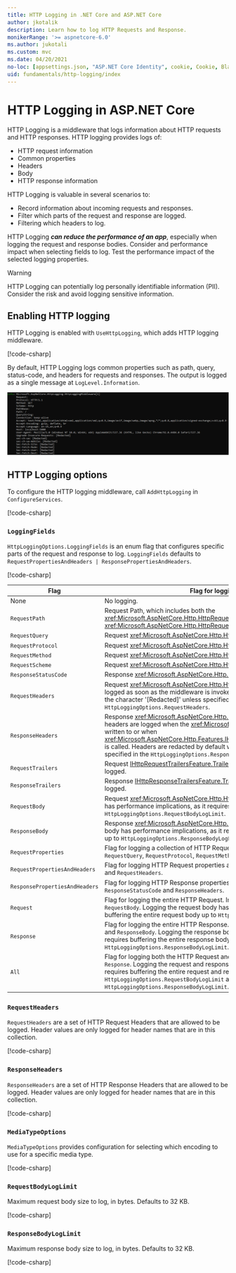 ```yaml
---
title: HTTP Logging in .NET Core and ASP.NET Core
author: jkotalik
description: Learn how to log HTTP Requests and Response.
monikerRange: '>= aspnetcore-6.0'
ms.author: jukotali
ms.custom: mvc
ms.date: 04/20/2021
no-loc: [appsettings.json, "ASP.NET Core Identity", cookie, Cookie, Blazor, "Blazor Server", "Blazor WebAssembly", "Identity", "Let's Encrypt", Razor, SignalR]
uid: fundamentals/http-logging/index
---
```


# HTTP Logging in ASP.NET Core

HTTP Logging is a middleware that logs information about HTTP requests and HTTP responses. HTTP logging provides logs of:

* HTTP request information
* Common properties
* Headers
* Body
* HTTP response information

HTTP Logging is valuable in several scenarios to:

* Record information about incoming requests and responses.
* Filter which parts of the request and response are logged.
* Filtering which headers to log.

HTTP Logging ***can reduce the performance of an app***, especially when logging the request and response bodies. Consider and performance impact when selecting fields to log. Test the performance impact of the selected logging properties.

> [!WARNING]
> HTTP Logging can potentially log personally identifiable information (PII). Consider the risk and avoid logging sensitive information.

## Enabling HTTP logging

HTTP Logging is enabled with `UseHttpLogging`, which adds HTTP logging middleware.

[!code-csharp[](samples/6.x/Startup.cs?name=snippet&highlight=3)]

By default, HTTP Logging logs common properties such as path, query, status-code, and headers for requests and responses. The output is logged as a single message at `LogLevel.Information`.

![Sample request output](_static/requestlog.png)

## HTTP Logging options

To configure the HTTP logging middleware, call `AddHttpLogging` in `ConfigureServices`.

[!code-csharp[](samples/6.x/Startup.cs?name=configureservices)]

### `LoggingFields`

`HttpLoggingOptions.LoggingFields` is an enum flag that configures specific parts of the request and response to log. `LoggingFields` defaults to `RequestPropertiesAndHeaders | ResponsePropertiesAndHeaders`.

[!code-csharp[](samples/6.x/Startup.cs?name=configureservices&highlight=6)]

| Flag | Flag for logging the HTTP | Value |
| ---- | ----------- | :---: |
| None | No logging. | 0x0 |
| `RequestPath` | Request Path, which includes both the <xref:Microsoft.AspNetCore.Http.HttpRequest.Path> and <xref:Microsoft.AspNetCore.Http.HttpRequest.PathBase>. | 0x1 |
| `RequestQuery` |  Request <xref:Microsoft.AspNetCore.Http.HttpRequest.QueryString> | 0x2 |
| `RequestProtocol` |  Request <xref:Microsoft.AspNetCore.Http.HttpRequest.Protocol>. | 0x4 |
| `RequestMethod` |  Request <xref:Microsoft.AspNetCore.Http.HttpRequest.Method>. | 0x8 |
| `RequestScheme` |  Request <xref:Microsoft.AspNetCore.Http.HttpRequest.Scheme>. | 0x10 |
| `ResponseStatusCode` |  Response <xref:Microsoft.AspNetCore.Http.HttpResponse.StatusCode>. | 0x20 |
| `RequestHeaders` |  Request <xref:Microsoft.AspNetCore.Http.HttpRequest.Headers>. Request headers are logged as soon as the middleware is invoked. Headers are redacted by default with the character '[Redacted]' unless specified in the `HttpLoggingOptions.RequestHeaders`. | 0x40 |
| `ResponseHeaders` |  Response <xref:Microsoft.AspNetCore.Http.HttpResponse.Headers>. Response headers are logged when the <xref:Microsoft.AspNetCore.Http.HttpResponse.Body> is written to or when <xref:Microsoft.AspNetCore.Http.Features.IHttpResponseBodyFeature.StartAsync%2A> is called. Headers are redacted by default with the character '[Redacted]' unless specified in the `HttpLoggingOptions.ResponseHeaders`. | 0x80 |
| `RequestTrailers` |  Request [IHttpRequestTrailersFeature.Trailers](xref:Microsoft.AspNetCore.Http.Features.IHttpRequestTrailersFeature.Trailers) Request Trailers are currently not logged. | 0x100 |
| `ResponseTrailers` |  Response [IHttpResponseTrailersFeature.Trailers](xref:Microsoft.AspNetCore.Http.Features.IHttpResponseTrailersFeature.Trailers). Response Trailers are currently not logged. | 0x200 |
| `RequestBody` |  Request <xref:Microsoft.AspNetCore.Http.HttpRequest.Body>.Logging the request body has performance implications, as it requires buffering the entire request body up to `HttpLoggingOptions.RequestBodyLogLimit`. | 0x400 |
| `ResponseBody` |  Response <xref:Microsoft.AspNetCore.Http.HttpResponse.Body>. Logging the response body has performance implications, as it requires buffering the entire response body up to `HttpLoggingOptions.ResponseBodyLogLimit`. | 0x800 |
| `RequestProperties` | Flag for logging a collection of HTTP Request properties, including `RequestPath`, `RequestQuery`, `RequestProtocol`, `RequestMethod`, and `RequestScheme`. | `RequestPath | RequestQuery | RequestProtocol | RequestMethod | RequestScheme` |
| `RequestPropertiesAndHeaders` | Flag for logging HTTP Request properties and headers. Includes `RequestProperties` and `RequestHeaders`. | `RequestProperties | RequestHeaders` |
| `ResponsePropertiesAndHeaders` | Flag for logging HTTP Response properties and headers. Includes `ResponseStatusCode` and `ResponseHeaders`. | `ResponseStatusCode | ResponseHeaders` |
| `Request` | Flag for logging the entire HTTP Request. Includes `RequestPropertiesAndHeaders` and `RequestBody`. Logging the request body has performance implications, as it requires buffering the entire request body up to `HttpLoggingOptions.RequestBodyLogLimit`. | `RequestPropertiesAndHeaders | RequestBody` |
| `Response` | Flag for logging the entire HTTP Response. Includes `ResponsePropertiesAndHeaders` and `ResponseBody`. Logging the response body has performance implications, as it requires buffering the entire response body up to `HttpLoggingOptions.ResponseBodyLogLimit`. | `ResponseStatusCode | ResponseHeaders | ResponseBody` |
| `All` | Flag for logging both the HTTP Request and Response. Includes `Request` and `Response`. Logging the request and response body has performance implications, as it requires buffering the entire request and response body up to the `HttpLoggingOptions.RequestBodyLogLimit` and `HttpLoggingOptions.ResponseBodyLogLimit`. | `Request | Response` |

### `RequestHeaders`

`RequestHeaders` are a set of HTTP Request Headers that are allowed to be logged. Header values are only logged for header names that are in this collection.

[!code-csharp[](samples/6.x/Startup.cs?name=configureservices&highlight=7)]

### `ResponseHeaders`

`ResponseHeaders` are a set of HTTP Response Headers that are allowed to be logged. Header values are only logged for header names that are in this collection.

[!code-csharp[](samples/6.x/Startup.cs?name=configureservices&highlight=8)]

### `MediaTypeOptions`

`MediaTypeOptions` provides configuration for selecting which encoding to use for a specific media type. 

[!code-csharp[](samples/6.x/Startup.cs?name=configureservices&highlight=9)]

### `RequestBodyLogLimit`

Maximum request body size to log, in bytes. Defaults to 32 KB.

[!code-csharp[](samples/6.x/Startup.cs?name=configureservices&highlight=10)]

### `ResponseBodyLogLimit`

Maximum response body size to log, in bytes. Defaults to 32 KB.

[!code-csharp[](samples/6.x/Startup.cs?name=configureservices&highlight=11)]
